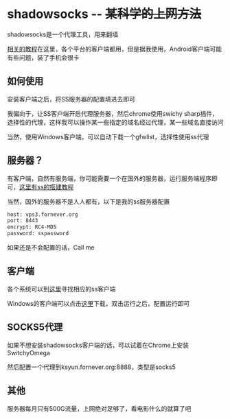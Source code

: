 # shadowsocks -- ~~某科学的上网方法~~

shadowsocks是一个代理工具，用来翻墙

[相关的教程](https://github.com/shadowsocks/shadowsocks/wiki)在这里，各个平台的客户端都用，但是据我使用，Android客户端可能有些问题，装了手机会很卡

## 如何使用

安装客户端之后，将SS服务器的配置填进去即可

我偏向于，让SS客户端开启代理服务器，然后chrome使用swichy sharp插件，选择性的代理，这样我可以操作某一些指定的域名经过代理，某一些域名直接访问

当然，使用Windows客户端，可以自动下载一个gfwlist，选择性使用ss代理

## 服务器？

有客户端，自然有服务端，你可能需要一个在国外的服务器，运行服务端程序即可，[这里有ss的搭建教程](https://github.com/shadowsocks/shadowsocks/wiki/Shadowsocks-%E4%BD%BF%E7%94%A8%E8%AF%B4%E6%98%8E)

当然，国外的服务器不是人人都有，以下是我的ss服务器配置

```bash
host: vps3.fornever.org
port: 8443
encrypt: RC4-MD5
password: sspassword
```

如果还是不会配置的话，Call me

## 客户端

各个系统可以到[这里](https://github.com/shadowsocks/shadowsocks/wiki/Ports-and-Clients)寻找相应的ss客户端

Windows的客户端可以点击[这里](https://proxy.fornever.org/ss.exe)下载，双击运行之后，配置运行即可

## SOCKS5代理

如果不想安装shadowsocks客户端的话，可以试着在Chrome上安装SwitchyOmega

然后配置一个代理到ksyun.fornever.org:8888，类型是socks5

## 其他

服务器每月只有500G流量，上网绝对足够了，看电影什么的就算了吧